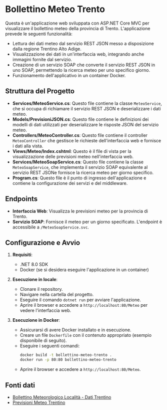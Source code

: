﻿# Bollettino Meteo Trento

Questa è un'applicazione web sviluppata con ASP.NET Core MVC per visualizzare il bollettino meteo della provincia di Trento. L'applicazione prevede le seguenti funzionalità:

- Lettura dei dati meteo dal servizio REST JSON messo a disposizione dalla regione Trentino Alto Adige.
- Visualizzazione dei dati in un'interfaccia web, integrando anche immagini fornite dal servizio.
- Creazione di un servizio SOAP che converte il servizio REST JSON in uno SOAP, permettendo la ricerca meteo per uno specifico giorno.
- Funzionamento dell'applicativo in un container Docker.

## Struttura del Progetto

- **Services/MeteoService.cs**: Questo file contiene la classe `MeteoService`, che si occupa di richiamare il servizio REST JSON e deserializzare i dati meteo.
- **Models/PrevisioniJSON.cs**: Questo file contiene le definizioni dei modelli di dati utilizzati per deserializzare le risposte JSON del servizio meteo.
- **Controllers/MeteoController.cs**: Questo file contiene il controller `MeteoController` che gestisce le richieste dell'interfaccia web e fornisce i dati alla vista.
- **Views/Meteo/Index.cshtml**: Questo è il file di vista per la visualizzazione delle previsioni meteo nell'interfaccia web.
- **Services/MeteoSoapService.cs**: Questo file contiene la classe `MeteoSoapService`, che implementa il servizio SOAP equivalente al servizio REST JSONe fornisce la ricerca meteo per giorno specifico.
- **Program.cs**: Questo file è il punto di ingresso dell'applicazione e contiene la configurazione dei servizi e del middleware.

## Endpoints

- **Interfaccia Web**: Visualizza le previsioni meteo per la provincia di Trento.
- **Servizio SOAP**: Fornisce il meteo per un giorno specificato. L'endpoint è accessibile a `/MeteoSoapService.svc`.

## Configurazione e Avvio

1. **Requisiti**:
    - .NET 8.0 SDK
    - Docker (se si desidera eseguire l'applicazione in un container)

2. **Esecuzione in locale**:
    - Clonare il repository.
    - Navigare nella cartella del progetto.
    - Eseguire il comando `dotnet run` per avviare l'applicazione.
    - Aprire il browser e accedere a `http://localhost:80/Meteo` per vedere l'interfaccia web.

3. **Esecuzione in Docker**:
    - Assicurarsi di avere Docker installato e in esecuzione.
    - Creare un file `Dockerfile` con il contenuto appropriato (esempio disponibile di seguito).
    - Eseguire i seguenti comandi:
      ```bash
      docker build -t bollettino-meteo-trento .
      docker run -p 80:80 bollettino-meteo-trento
      ```
    - Aprire il browser e accedere a `http://localhost:80/Meteo`.

## Fonti dati

- [Bollettino Meteorologico Località - Dati Trentino](https://dati.trentino.it/dataset/bollettino-meteorologico-localita)
- [Previsioni Meteo Trentino](https://www.meteotrentino.it/protcivtn-meteo/api/front/previsioneOpenDataLocalita?localita=TRENTO)